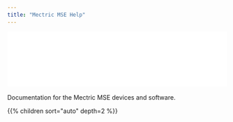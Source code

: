 ```yaml
---
title: "Mectric MSE Help"
---
```


![Mectric MSE Logo](/assets/mectric_white.png)

Documentation for the Mectric MSE devices and software.

{{% children sort="auto" depth=2 %}}